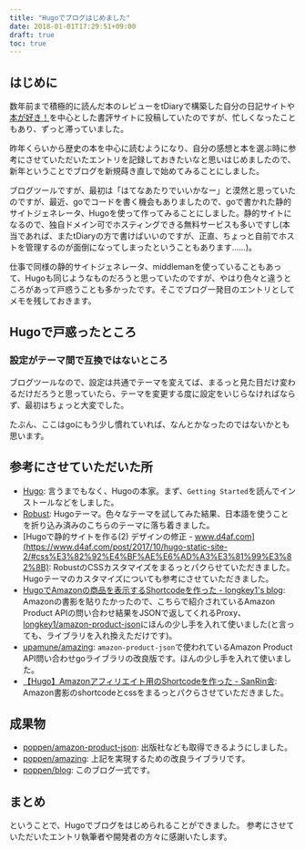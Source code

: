 ```yaml
---
title: "Hugoでブログはじめました"
date: 2018-01-01T17:29:51+09:00
draft: true
toc: true
---
```


## はじめに

数年前まで積極的に読んだ本のレビューをtDiaryで構築した自分の日記サイトや[本が好き！](http://www.honzuki.jp/)を中心とした書評サイトに投稿していたのですが、忙しくなったこともあり、ずっと滞っていました。

昨年くらいから歴史の本を中心に読むようになり、自分の感想と本を選ぶ時に参考にさせていただいたエントリを記録しておきたいなと思いはじめましたので、新年ということでブログを新規蒔き直しで始めてみることにしました。

ブログツールですが、最初は「はてなあたりでいいかなー」と漠然と思っていたのですが、最近、goでコードを書く機会もありましたので、goで書かれた静的サイトジェネレータ、Hugoを使って作ってみることにしました。静的サイトになるので、独自ドメイン可でホスティングできる無料サービスも多いですし(本当であれば、またtDiaryの方で書けばいいのですが、正直、ちょっと自前でホストを管理するのが面倒になってしまったということもあります……)。

仕事で同様の静的サイトジェネレータ、middlemanを使っていることもあって、Hugoも同じようなものだろうと思っていたのですが、やはり色々と違うところがあって戸惑うことも多かったです。そこでブログ一発目のエントリとしてメモを残しておきます。

## Hugoで戸惑ったところ

### 設定がテーマ間で互換ではないところ

ブログツールなので、設定は共通でテーマを変えてば、まるっと見た目だけ変わるだけだろうと思っていたら、テーマを変更する度に設定をいじらなければならず、最初はちょっと大変でした。

たぶん、ここはgoにもう少し慣れていれば、なんとかなったのではないかとも思います。

## 参考にさせていただいた所

* [Hugo](https://gohugo.io/): 言うまでもなく、Hugoの本家。まず、`Getting Started`を読んでインストールなどをしました。
* [Robust](https://themes.gohugo.io/robust/): Hugoテーマ。色々なテーマを試してみた結果、日本語を使うことを折り込み済みのこちらのテーマに落ち着きました。
* [Hugoで静的サイトを作る(2) デザインの修正 - www.d4af.com](https://www.d4af.com/post/2017/10/hugo-static-site-2/#css%E3%82%92%E4%BF%AE%E6%AD%A3%E3%81%99%E3%82%8B): RobustのCSSカスタマイズをまるっとパクらせていただきました。Hugoテーマのカスタマイズについても参考にさせていただきました。
* [HugoでAmazonの商品を表示するShortcodeを作った - longkey1's blog](https://blog.longkey1.net/2017/10/01/hugo-amazon-shortcode/): Amazonの書影を貼りたかったので、こちらで紹介されているAmazon Product APIの問い合わせ結果をJSONで返してくれるProxy、[longkey1/amazon-product-json](https://gitlab.com/longkey1/amazon-product-json)にほんの少し手を入れて使いました(と言っても、ライブラリを入れ換えただけです)。
* [upamune/amazing](https://github.com/upamune/amazing): `amazon-product-json`で使われているAmazon Product API問い合わせgoライブラリの改良版です。ほんの少し手を入れて使いました。
* [【Hugo】Amazonアフィリエイト用のShortcodeを作った - SanRin舎](https://tmsanrinsha.net/post/2017/05/hugo-shortcode-amazon/): Amazon書影のshortcodeとcssをまるっとパクらさせていただきました。

## 成果物

* [poppen/amazon-product-json](https://github.com/poppen/amazon-product-json): 出版社なども取得できるようにしました。
* [poppen/amazing](https://github.com/poppen/amazing): 上記を実現するための改良ライブラリです。
* [poppen/blog](https://github.com/poppen/blog): このブログ一式です。

## まとめ

ということで、Hugoでブログをはじめられることができました。
参考にさせていただいたエントリ執筆者や開発者の方々に感謝いたします。
